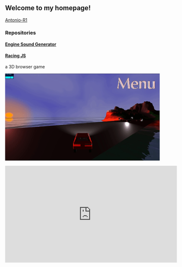 ## Welcome to my homepage!
[Antonio-R1](https://github.com/Antonio-R1)

### Repositories

#### [Engine Sound Generator](https://github.com/Antonio-R1/engine-sound-generator)

#### [Racing JS](https://github.com/Antonio-R1/racing-js)
a 3D browser game

![Racing JS Island](https://github.com/Antonio-R1/racing-js/blob/main/img/game_island.gif)

<iframe width="560" height="315" src="https://www.youtube-nocookie.com/embed/nCZ1Fv8dozI" title="YouTube video player" frameborder="0" allow="accelerometer; autoplay; clipboard-write; encrypted-media; gyroscope; picture-in-picture" allowfullscreen></iframe>

